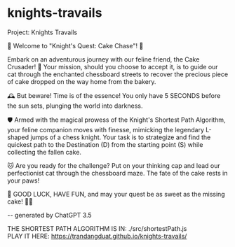 # knights-travails
Project: Knights Travails

🌟 Welcome to "Knight's Quest: Cake Chase"! 🌟

Embark on an adventurous journey with our feline friend, the Cake Crusader! 🐾 Your mission, should you choose to accept it, is to guide our cat through the enchanted chessboard streets to recover the precious piece of cake dropped on the way home from the bakery.

🕰️ But beware! Time is of the essence! You only have 5 SECONDS before the sun sets, plunging the world into darkness.

🛡️ Armed with the magical prowess of the Knight's Shortest Path Algorithm, your feline companion moves with finesse, mimicking the legendary L-shaped jumps of a chess knight. Your task is to strategize and find the quickest path to the Destination (D) from the starting point (S) while collecting the fallen cake.

🐱 Are you ready for the challenge? Put on your thinking cap and lead our perfectionist cat through the chessboard maze. The fate of the cake rests in your paws!

🎉 GOOD LUCK, HAVE FUN, and may your quest be as sweet as the missing cake! 🍰🌈

-- generated by ChatGPT 3.5

THE SHORTEST PATH ALGORITHM IS IN: ./src/shortestPath.js <br>
PLAY IT HERE: https://trandangduat.github.io/knights-travails/
